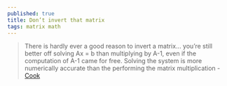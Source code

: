 ```yaml
---
published: true
title: Don’t invert that matrix
tags: matrix math
---
```

> There is hardly ever a good reason to invert a matrix... you’re still better off solving Ax = b than multiplying by A-1, even if the computation of A-1 came for free. Solving the system is more numerically accurate than the performing the matrix multiplication - [Cook](https://www.johndcook.com/blog/2010/01/19/dont-invert-that-matrix/)